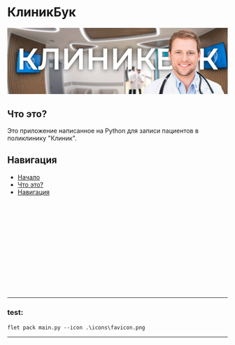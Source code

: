 # КлиникБук

[![Header](https://github.com/AsQqqq/clinicbook/blob/master/assets/image/header.png?raw=true)](#клиникбук)

## Что это?

Это приложение написанное на Python для записи пациентов в поликлинику "Клиник". 


## Навигация

* [Начало](#клиникбук)
* [Что это?](#что-это)
* [Навигация](#навигация)


<br>
<br>
<br>
<br>
<br>
<br>
<br>
<br>
<br>
<br>
<br>
<br>


---
<h3>test:</h3>

    flet pack main.py --icon .\icons\favicon.png
---